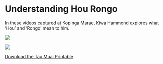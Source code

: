 <!-- 
Title: Understanding Hou Rongo
ID: 2 
-->

# Understanding Hou Rongo

In these videos captured at Kopinga Marae, Kiwa Hammond explores what ‘Hou’ and ‘Rongo’ mean to him.

![](https://youtu.be/IAYqeH2hg5Q)

![](https://www.youtube.com/watch?v=9izsYLJs9KQ)

<a href="https://cowbell-sprout-7cl8.squarespace.com/s/Hou-Rongo-Resources_20240902_092514_0000.pdf" target="_blank" role="button">Download the Tau Muai Printable</a>

